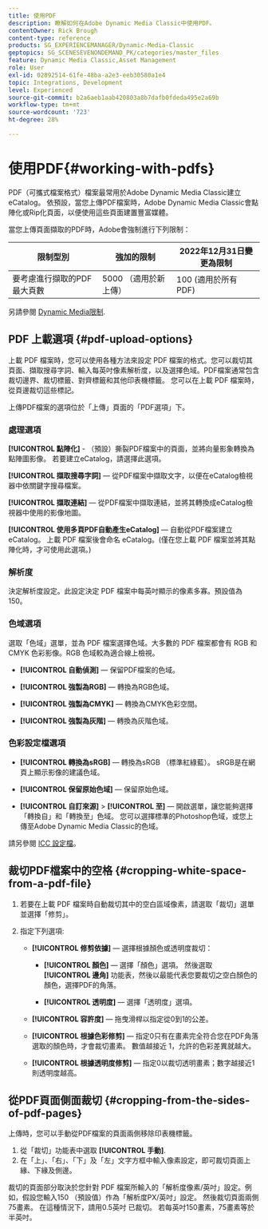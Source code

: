```yaml
---
title: 使用PDF
description: 瞭解如何在Adobe Dynamic Media Classic中使用PDF。
contentOwner: Rick Brough
content-type: reference
products: SG_EXPERIENCEMANAGER/Dynamic-Media-Classic
geptopics: SG_SCENESEVENONDEMAND_PK/categories/master_files
feature: Dynamic Media Classic,Asset Management
role: User
exl-id: 02892514-61fe-48ba-a2e3-eeb30580a1e4
topic: Integrations, Development
level: Experienced
source-git-commit: b2a6aeb1aab420803a8b7dafb0fdeda495e2a69b
workflow-type: tm+mt
source-wordcount: '723'
ht-degree: 28%

---
```


# 使用PDF{#working-with-pdfs}

PDF（可攜式檔案格式）檔案最常用於Adobe Dynamic Media Classic建立eCatalog。 依預設，當您上傳PDF檔案時，Adobe Dynamic Media Classic會點陣化或Rip化頁面，以便使用這些頁面建置豐富媒體。

當您上傳頁面擷取的PDF時，Adobe會強制進行下列限制：

| 限制型別 | 強加的限制 | 2022年12月31日變更為限制 |
| --- | --- | --- |
| 要考慮進行擷取的PDF最大頁數 | 5000 （適用於新上傳） | 100 (適用於所有PDF) |

另請參閱 [Dynamic Media限制](/help/using/limitations.md).

## PDF 上載選項 {#pdf-upload-options}

上載 PDF 檔案時，您可以使用各種方法來設定 PDF 檔案的格式。您可以裁切其頁面、擷取搜尋字詞、輸入每英吋像素解析度，以及選擇色域。PDF檔案通常包含裁切邊界、裁切標籤、對齊標籤和其他印表機標籤。 您可以在上載 PDF 檔案時，從頁邊裁切這些標記。

上傳PDF檔案的選項位於「上傳」頁面的「PDF選項」下。

### 處理選項

**[!UICONTROL 點陣化]** - （預設）撕裂PDF檔案中的頁面，並將向量影象轉換為點陣圖影像。 若要建立eCatalog，請選擇此選項。

**[!UICONTROL 擷取搜尋字詞]**  — 從PDF檔案中擷取文字，以便在eCatalog檢視器中依關鍵字搜尋檔案。

**[!UICONTROL 擷取連結]**  — 從PDF檔案中擷取連結，並將其轉換成eCatalog檢視器中使用的影像地圖。

**[!UICONTROL 使用多頁PDF自動產生eCatalog]**  — 自動從PDF檔案建立eCatalog。 上載 PDF 檔案後會命名 eCatalog。(僅在您上載 PDF 檔案並將其點陣化時，才可使用此選項。)

### 解析度

決定解析度設定。此設定決定 PDF 檔案中每英吋顯示的像素多寡。預設值為 150。

### 色域選項

選取「色域」選單，並為 PDF 檔案選擇色域。大多數的 PDF 檔案都會有 RGB 和 CMYK 色彩影像。RGB 色域較為適合線上檢視。

* **[!UICONTROL 自動偵測]**  — 保留PDF檔案的色域。

* **[!UICONTROL 強製為RGB]**  — 轉換為RGB色域。

* **[!UICONTROL 強製為CMYK]**  — 轉換為CMYK色彩空間。

* **[!UICONTROL 強製為灰階]**  — 轉換為灰階色域。

### 色彩設定檔選項

* **[!UICONTROL 轉換為sRGB]**  — 轉換為sRGB （標準紅綠藍）。 sRGB是在網頁上顯示影像的建議色域。

* **[!UICONTROL 保留原始色域]**  — 保留原始色域。

* **[!UICONTROL 自訂來源]** > **[!UICONTROL 至]**  — 開啟選單，讓您能夠選擇「轉換自」和「轉換至」色域。 您可以選擇標準的Photoshop色域，或您上傳至Adobe Dynamic Media Classic的色域。

請另參閱 [ICC 設定檔](/help/using/icc-profiles.md#icc_profiles)。

## 裁切PDF檔案中的空格 {#cropping-white-space-from-a-pdf-file}

1. 若要在上載 PDF 檔案時自動裁切其中的空白區域像素，請選取「裁切」選單並選擇「修剪」。
1. 指定下列選項:

   * **[!UICONTROL 修剪依據]**  — 選擇根據顏色或透明度裁切：

      * **[!UICONTROL 顏色]**  — 選擇「顏色」選項。 然後選取 **[!UICONTROL 邊角]** 功能表，然後以最能代表您要裁切之空白顏色的顏色，選擇PDF的角落。

      * **[!UICONTROL 透明度]**  — 選擇「透明度」選項。

   * **[!UICONTROL 容許度]**  — 拖曳滑桿以指定從0到1的公差。

   * **[!UICONTROL 根據色彩修剪]**  — 指定0只有在畫素完全符合您在PDF角落選取的顏色時，才會裁切畫素。 數值越接近 1，允許的色彩差異就越大。

   * **[!UICONTROL 根據透明度修剪]**  — 指定0以裁切透明畫素；數字越接近1則透明度越高。

## 從PDF頁面側面裁切 {#cropping-from-the-sides-of-pdf-pages}

上傳時，您可以手動從PDF檔案的頁面兩側移除印表機標籤。

1. 從「裁切」功能表中選取 **[!UICONTROL 手動]**.
1. 在「上」、「右」、「下」及「左」文字方框中輸入像素設定，即可裁切頁面上緣、下緣及側邊。

裁切的頁面部分取決於您針對 PDF 檔案所輸入的「解析度像素/英吋」設定。例如，假設您輸入150 （預設值）作為「解析度PX/英吋」設定。 然後裁切頁面兩側75畫素。 在這種情況下，請用0.5英吋 已裁切。 若每英吋150畫素，75畫素等於半英吋。
